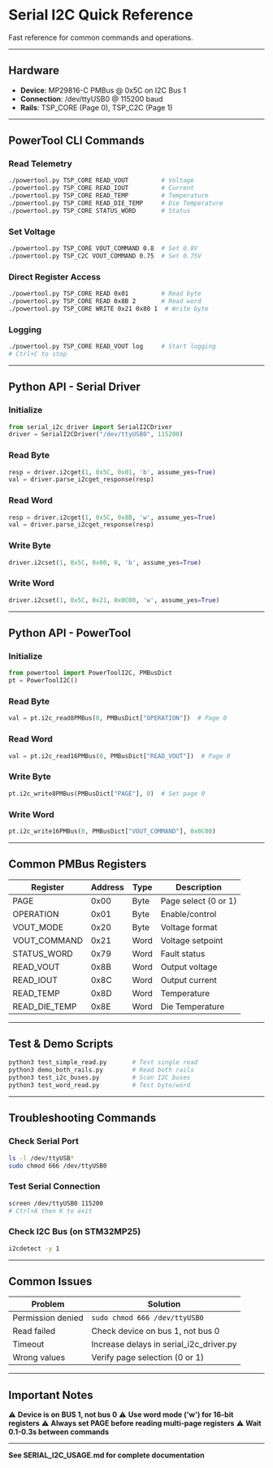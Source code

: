 # Serial I2C Quick Reference

Fast reference for common commands and operations.

---

## Hardware
- **Device**: MP29816-C PMBus @ 0x5C on I2C Bus 1
- **Connection**: /dev/ttyUSB0 @ 115200 baud
- **Rails**: TSP_CORE (Page 0), TSP_C2C (Page 1)

---

## PowerTool CLI Commands

### Read Telemetry
```bash
./powertool.py TSP_CORE READ_VOUT         # Voltage
./powertool.py TSP_CORE READ_IOUT         # Current
./powertool.py TSP_CORE READ_TEMP         # Temperature
./powertool.py TSP_CORE READ_DIE_TEMP     # Die Temperature
./powertool.py TSP_CORE STATUS_WORD       # Status
```

### Set Voltage
```bash
./powertool.py TSP_CORE VOUT_COMMAND 0.8  # Set 0.8V
./powertool.py TSP_C2C VOUT_COMMAND 0.75  # Set 0.75V
```

### Direct Register Access
```bash
./powertool.py TSP_CORE READ 0x01         # Read byte
./powertool.py TSP_CORE READ 0x8B 2       # Read word
./powertool.py TSP_CORE WRITE 0x21 0x80 1  # Write byte
```

### Logging
```bash
./powertool.py TSP_CORE READ_VOUT log     # Start logging
# Ctrl+C to stop
```

---

## Python API - Serial Driver

### Initialize
```python
from serial_i2c_driver import SerialI2CDriver
driver = SerialI2CDriver("/dev/ttyUSB0", 115200)
```

### Read Byte
```python
resp = driver.i2cget(1, 0x5C, 0x01, 'b', assume_yes=True)
val = driver.parse_i2cget_response(resp)
```

### Read Word
```python
resp = driver.i2cget(1, 0x5C, 0x8B, 'w', assume_yes=True)
val = driver.parse_i2cget_response(resp)
```

### Write Byte
```python
driver.i2cset(1, 0x5C, 0x00, 0, 'b', assume_yes=True)
```

### Write Word
```python
driver.i2cset(1, 0x5C, 0x21, 0x0C00, 'w', assume_yes=True)
```

---

## Python API - PowerTool

### Initialize
```python
from powertool import PowerToolI2C, PMBusDict
pt = PowerToolI2C()
```

### Read Byte
```python
val = pt.i2c_read8PMBus(0, PMBusDict["OPERATION"])  # Page 0
```

### Read Word
```python
val = pt.i2c_read16PMBus(0, PMBusDict["READ_VOUT"])  # Page 0
```

### Write Byte
```python
pt.i2c_write8PMBus(PMBusDict["PAGE"], 0)  # Set page 0
```

### Write Word
```python
pt.i2c_write16PMBus(0, PMBusDict["VOUT_COMMAND"], 0x0C00)
```

---

## Common PMBus Registers

| Register | Address | Type | Description |
|----------|---------|------|-------------|
| PAGE | 0x00 | Byte | Page select (0 or 1) |
| OPERATION | 0x01 | Byte | Enable/control |
| VOUT_MODE | 0x20 | Byte | Voltage format |
| VOUT_COMMAND | 0x21 | Word | Voltage setpoint |
| STATUS_WORD | 0x79 | Word | Fault status |
| READ_VOUT | 0x8B | Word | Output voltage |
| READ_IOUT | 0x8C | Word | Output current |
| READ_TEMP | 0x8D | Word | Temperature |
| READ_DIE_TEMP | 0x8E | Word | Die Temperature |

---

## Test & Demo Scripts

```bash
python3 test_simple_read.py       # Test single read
python3 demo_both_rails.py        # Read both rails
python3 test_i2c_buses.py         # Scan I2C buses
python3 test_word_read.py         # Test byte/word
```

---

## Troubleshooting Commands

### Check Serial Port
```bash
ls -l /dev/ttyUSB*
sudo chmod 666 /dev/ttyUSB0
```

### Test Serial Connection
```bash
screen /dev/ttyUSB0 115200
# Ctrl+A then K to exit
```

### Check I2C Bus (on STM32MP25)
```bash
i2cdetect -y 1
```

---

## Common Issues

| Problem | Solution |
|---------|----------|
| Permission denied | `sudo chmod 666 /dev/ttyUSB0` |
| Read failed | Check device on bus 1, not bus 0 |
| Timeout | Increase delays in serial_i2c_driver.py |
| Wrong values | Verify page selection (0 or 1) |

---

## Important Notes

⚠️ **Device is on BUS 1, not bus 0**
⚠️ **Use word mode ('w') for 16-bit registers**
⚠️ **Always set PAGE before reading multi-page registers**
⚠️ **Wait 0.1-0.3s between commands**

---

**See SERIAL_I2C_USAGE.md for complete documentation**
